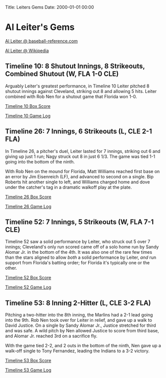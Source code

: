 Title: Leiters Gems
Date: 2000-01-01 00:00

# Al Leiter's Gems

[Al Leiter @ baseball-reference.com](https://www.baseball-reference.com/players/l/leiteal01.shtml)

[Al Leiter @ Wikipedia](https://en.wikipedia.org/wiki/Al_Leiter)

## Timeline 10: 8 Shutout Innings, 8 Strikeouts, Combined Shutout (W, FLA 1-0 CLE)

Arguably Leiter's greatest performance, in Timeline 10 Leiter pitched 8 shutout innings
against Cleveland, striking out 8 and allowing 5 hits. Leiter combined with Rob Nen for
a shutout game that Florida won 1-0.

[Timeline 10 Box Score](/almanacs/infinite_cleveland_g10_fla1cle0/box_scores/game_box_1.html)

[Timeline 10 Game Log](/almanacs/infinite_cleveland_g10_fla1cle0/game_logs/log_1.html)

## Timeline 26: 7 Innings, 6 Strikeouts (L, CLE 2-1 FLA)

In Timeline 26, a pitcher's duel, Leiter lasted for 7 innings, striking out 6 and giving up
just 1 run; Nagy struck out 8 in just 6 1/3. The game was tied 1-1 going into the
bottom of the ninth.

With Rob Nen on the mound for Florida, Matt Williams reached first base on an error by Jim Eisenreich (LF),
and advanced to second on a single. Bip Roberts hit another single to left, and Williams charged home
and dove under the catcher's tag in a dramatic walkoff play at the plate.

[Timeline 26 Box Score](/almanacs/infinite_cleveland_g26_cle2fla1/box_scores/game_box_1.html)

[Timeline 26 Game Log](/almanacs/infinite_cleveland_g26_cle2fla1/game_logs/log_1.html)

## Timeline 52: 7 Innings, 5 Strikeouts (W, FLA 7-1 CLE)

Timeline 52 saw a solid performance by Leiter, who struck out 5 over 7 innings; Cleveland's only run
scored came off of a solo home run by Sandy Alomar Jr. in the bottom of the 4th.
It was also one of the rare few times than the stars aligned to allow _both_ a solid performance
by Leiter, _and_ run support from Florida's batting order; for Florida it's typically one or the other.

[Timeline 52 Box Score](/almanacs/infinite_cleveland_g52_fla7cle1/box_scores/game_box_1.html)

[Timeline 52 Game Log](/almanacs/infinite_cleveland_g52_fla7cle1/game_logs/log_1.html)

## Timeline 53: 8 Inning 2-Hitter (L, CLE 3-2 FLA)

Pitching a two-hitter into the 8th inning, the Marlins had a 2-1 lead going into
the 9th. Rob Nen took over for Leiter in relief, and gave up a walk to David
Justice. On a single by Sandy Alomar Jr., Justice stretched for third and was safe.
A wild pitch by Nen allowed Justice to score from third base, and Alomar Jr. reached
3rd on a sacrifice fly.

With the game tied 2-2, and 2 outs in the bottom of the ninth,
Nen gave up a walk-off single to Tony Fernandez, leading the Indians
to a 3-2 victory.

[Timeline 53 Box Score](/almanacs/infinite_cleveland_g53_cle3fla2/box_scores/game_box_1.html)

[Timeline 53 Game Log](/almanacs/infinite_cleveland_g53_cle3fla2/game_logs/log_1.html)
